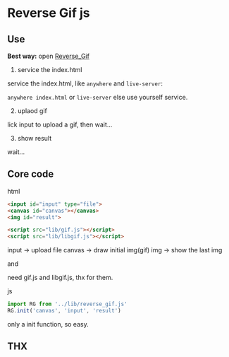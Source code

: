 # Reverse Gif js

## Use

**Best way:** open [Reverse_Gif](https://www.zweizhao.com/Reverse_Gif/)

1. service the index.html

  service the index.html, like `anywhere` and `live-server`:

  `anywhere index.html` or `live-server` else use yourself service.

2. uplaod gif

  lick input to upload a gif, then wait...

3. show result

  wait...

## Core code

html
```html
<input id="input" type="file">
<canvas id="canvas"></canvas>
<img id="result">

<script src="lib/gif.js"></script>
<script src="lib/libgif.js"></script>
```

input -> upload file
canvas -> draw initial img(gif)
img -> show the last img

and

need gif.js and libgif.js, thx for them.

js
```js
import RG from '../lib/reverse_gif.js'
RG.init('canvas', 'input', 'result')
```

only a init function, so easy.

## THX